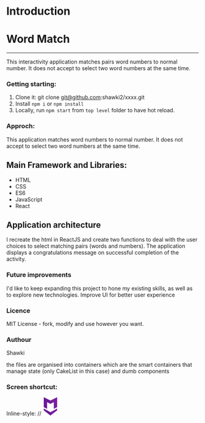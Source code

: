 # Introduction

# Word Match

---

This interactivity application matches pairs word numbers to normal number. It does not accept to select two word numbers at the same time.

### Getting starting:

1. Clone it: git clone git@github.com:shawki2/xxxx.git
2. Install `npm i` or `npm install`
3. Locally, run `npm start` from `top level` folder to have hot reload.

### Approch:

This application matches word numbers to normal number. It does not accept to select two word numbers at the same time.

## Main Framework and Libraries:

- HTML
- CSS
- ES6
- JavaScript
- React

## Application architecture

I recreate the html in ReactJS and create two functions to deal with the user choices to select matching pairs (words and numbers).
The application displays a congratulations message on successful completion of the activity.

### Future improvements

I'd like to keep expanding this project to hone my existing skills, as well as to explore new technologies. Improve UI for better user experience

### Licence

MIT License - fork, modify and use however you want.

### Authour

Shawki

the files are organised into containers which are the smart containers that manage state (only CakeList in this case) and dumb components

### Screen shortcut:

Inline-style:
//![alt text](https://github.com/adam-p/markdown-here/raw/master/src/common/images/icon48.png)
